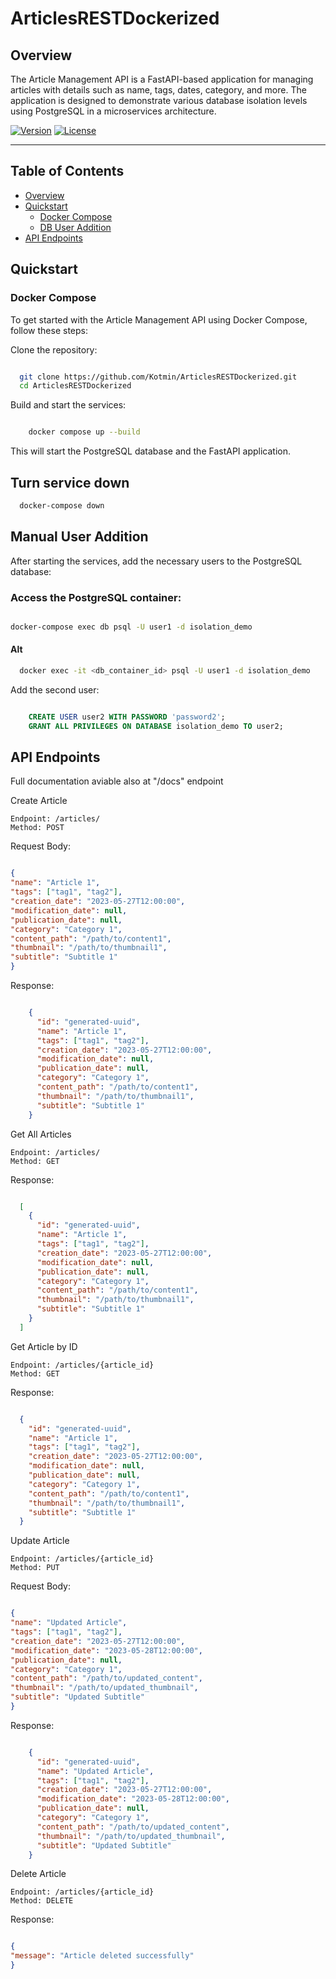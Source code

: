 # ArticlesRESTDockerized

## Overview

The Article Management API is a FastAPI-based application for managing articles with details such as name, tags, dates, category, and more. The application is designed to demonstrate various database isolation levels using PostgreSQL in a microservices architecture.


[![Version](https://img.shields.io/badge/version-1.0.0-blue.svg)](https://github.com/Kotmin/ArticlesRESTDockerised/article-management-api)
[![License](https://img.shields.io/badge/license-MIT-green.svg)](https://github.com/Kotmin/ArticlesRESTDockerised/article-management-api/blob/main/LICENSE)

---

## Table of Contents

- [Overview](#overview)
- [Quickstart](#quickstart)
  - [Docker Compose](#docker-compose)
  - [DB User Addition](#manual-user-addition)
- [API Endpoints](#api-endpoints)


## Quickstart
### Docker Compose

To get started with the Article Management API using Docker Compose, follow these steps:

  Clone the repository:

  ```bash

    git clone https://github.com/Kotmin/ArticlesRESTDockerized.git
    cd ArticlesRESTDockerized
```
Build and start the services:

```bash

    docker compose up --build
```
  This will start the PostgreSQL database and the FastAPI application.

## Turn service down

```bash
  docker-compose down
```


## Manual User Addition

After starting the services, add the necessary users to the PostgreSQL database:

### Access the PostgreSQL container:

    
```bash

docker-compose exec db psql -U user1 -d isolation_demo
```

#### Alt

```bash
  docker exec -it <db_container_id> psql -U user1 -d isolation_demo
```

Add the second user:

```sql

    CREATE USER user2 WITH PASSWORD 'password2';
    GRANT ALL PRIVILEGES ON DATABASE isolation_demo TO user2;
```
## API Endpoints

Full documentation aviable also at "/docs" endpoint

Create Article

    Endpoint: /articles/
    Method: POST
  Request Body:

  ```json

{
  "name": "Article 1",
  "tags": ["tag1", "tag2"],
  "creation_date": "2023-05-27T12:00:00",
  "modification_date": null,
  "publication_date": null,
  "category": "Category 1",
  "content_path": "/path/to/content1",
  "thumbnail": "/path/to/thumbnail1",
  "subtitle": "Subtitle 1"
}
```
Response:

```json

    {
      "id": "generated-uuid",
      "name": "Article 1",
      "tags": ["tag1", "tag2"],
      "creation_date": "2023-05-27T12:00:00",
      "modification_date": null,
      "publication_date": null,
      "category": "Category 1",
      "content_path": "/path/to/content1",
      "thumbnail": "/path/to/thumbnail1",
      "subtitle": "Subtitle 1"
    }
```
Get All Articles

    Endpoint: /articles/
    Method: GET
  Response:

  ```json

    [
      {
        "id": "generated-uuid",
        "name": "Article 1",
        "tags": ["tag1", "tag2"],
        "creation_date": "2023-05-27T12:00:00",
        "modification_date": null,
        "publication_date": null,
        "category": "Category 1",
        "content_path": "/path/to/content1",
        "thumbnail": "/path/to/thumbnail1",
        "subtitle": "Subtitle 1"
      }
    ]
```

Get Article by ID

    Endpoint: /articles/{article_id}
    Method: GET
  Response:

  ```json

    {
      "id": "generated-uuid",
      "name": "Article 1",
      "tags": ["tag1", "tag2"],
      "creation_date": "2023-05-27T12:00:00",
      "modification_date": null,
      "publication_date": null,
      "category": "Category 1",
      "content_path": "/path/to/content1",
      "thumbnail": "/path/to/thumbnail1",
      "subtitle": "Subtitle 1"
    }
```

Update Article

    Endpoint: /articles/{article_id}
    Method: PUT
  Request Body:

  ```json

{
  "name": "Updated Article",
  "tags": ["tag1", "tag2"],
  "creation_date": "2023-05-27T12:00:00",
  "modification_date": "2023-05-28T12:00:00",
  "publication_date": null,
  "category": "Category 1",
  "content_path": "/path/to/updated_content",
  "thumbnail": "/path/to/updated_thumbnail",
  "subtitle": "Updated Subtitle"
}
```

Response:

```json

    {
      "id": "generated-uuid",
      "name": "Updated Article",
      "tags": ["tag1", "tag2"],
      "creation_date": "2023-05-27T12:00:00",
      "modification_date": "2023-05-28T12:00:00",
      "publication_date": null,
      "category": "Category 1",
      "content_path": "/path/to/updated_content",
      "thumbnail": "/path/to/updated_thumbnail",
      "subtitle": "Updated Subtitle"
    }
```
Delete Article

    Endpoint: /articles/{article_id}
    Method: DELETE
  Response:

  ```json

{
  "message": "Article deleted successfully"
}

```
